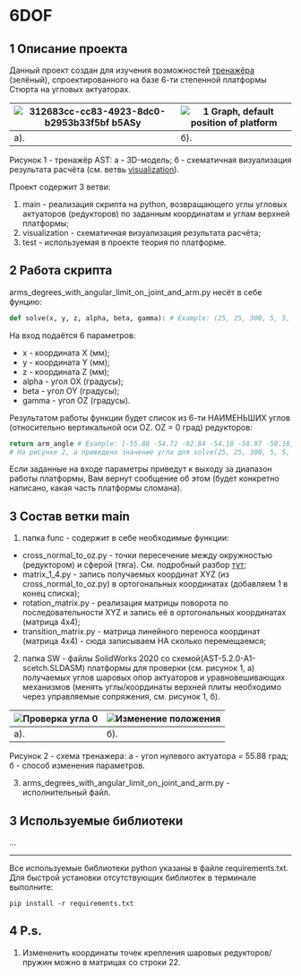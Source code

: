 # 6DOF

## 1 Описание проекта

Данный проект создан для изучения возможностей [тренажёра](https://auto-sys.su/products/astm/) (зелёный), спроектированного на базе 6-ти степенной платформы Стюрта на угловых актуаторах.

![312683cc-cc83-4923-8dc0-b2953b33f5bf b5ASy](https://user-images.githubusercontent.com/86445241/231889804-f48c49f6-d8e7-466a-b50d-0ffda538c0c9.jpg)|![1  Graph, default position of platform](https://user-images.githubusercontent.com/86445241/231886267-50940a10-0ec4-424c-b39e-7f0f63999aef.png)
---|---
а). | б).  <br />

Рисунок 1 - тренажёр AST: а - 3D-модель; б - схематичная визуализация результата расчёта (см. ветвь [visualization](https://github.com/LiDline/6DOF/tree/visualization)).

 Проект содержит 3 ветви:
1. main - реализация скрипта на python, возвращающего углы угловых актуаторов (редукторов) по заданным координатам и углам верхней платформы;
2. visualization - схематичная визуализация результата расчёта;
3. test - используемая в проекте теория по платформе.

## 2 Работа скрипта
arms_degrees_with_angular_limit_on_joint_and_arm.py несёт в себе фунцию:
```python
def solve(x, y, z, alpha, beta, gamma): # Example: (25, 25, 300, 5, 5, 5)
```
На вход подаётся 6 параметров:
- x - координата X (мм);
- y - координата Y (мм);
- z - координата Z (мм);
- alpha - угол OX (градусы);
- beta - угол OY (градусы);
- gamma - угол OZ (градусы). <br />

Результатом работы функции будет список из 6-ти НАИМЕНЬШИХ углов (относительно вертикальной оси OZ. OZ = 0 град) редукторов:
```python
return arm_angle # Example: [-55.88 -54.72 -92.84 -54.10 -58.97 -50.18] перевёл в градусы для удобства*
# На рисунке 2, а приведено значение угла для solve(25, 25, 300, 5, 5, 5)[0] = 55.89 град.
```
Если заданные на входе параметры приведут к выходу за диапазон работы платформы, Вам вернут сообщение об этом (будет конкретно написано, какая часть платформы сломана). 

## 3 Состав ветки main
1. папка func - содержит в себе необходимые функции:
- cross_normal_to_oz.py - точки пересечение между окружностью (редуктором) и сферой (тяга). См. подробный разбор [тут](https://hedgedoc.auto-sys.su/JAqGGd3JRn-qmUJVMdjODg);
- matrix_1_4.py - запись получаемых координат XYZ (из cross_normal_to_oz.py) в ортогональных координатах (добавляем 1 в конец списка);
- rotation_matrix.py - реализация матрицы поворота по последовательности XYZ и запись её в ортогональных координатах (матрица 4х4);
- transition_matrix.py - матрица линейного переноса координат (матрица 4х4) - cюда записываем НА сколько перемещаемся;
2. папка SW - файлы SolidWorks 2020 со схемой(AST-5.2.0-A1-scetch.SLDASM) платформы для проверки (см. рисунок 1, а) получаемых углов шаровых опор актуаторов и уравновешивающих механизмов (менять углы/координаты верхней плиты необходимо через управляемые сопряжения, см. рисунок 1, б).<br />

![Проверка угла 0](https://user-images.githubusercontent.com/86445241/231896653-c5e6d8c8-8337-4123-a9c6-0ce3dfde19ac.png)|![Изменение положения](https://user-images.githubusercontent.com/86445241/231896717-9eafa52d-ff11-416e-bddb-7d6951c053db.png)
---|---
a).|б). <br />

Рисунок 2 - схема тренажера: а - угол нулевого актуатора = 55.88 град; б - способ изменения параметров. 

3. arms_degrees_with_angular_limit_on_joint_and_arm.py - исполнительный файл.

## 3 Используемые библиотеки
...
____
Все используемые библиотеки python указаны в файле requirements.txt. Для быстрой установки отсутствующих библиотек в терминале выполните: 
```
pip install -r requirements.txt
```
## 4 P.s.

1. Измененить координаты точек крепления шаровых редукторов/пружин можно в матрицах со строки 22.